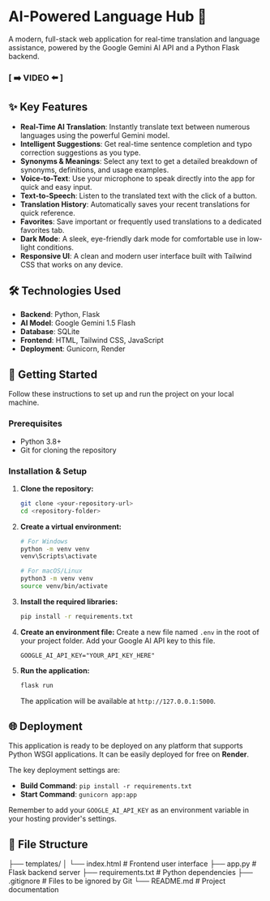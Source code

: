 # AI-Powered Language Hub 🤖

A modern, full-stack web application for real-time translation and language assistance, powered by the Google Gemini AI API and a Python Flask backend.

### [ ➡️ VIDEO ⬅️ ]



## ✨ Key Features

* **Real-Time AI Translation**: Instantly translate text between numerous languages using the powerful Gemini model.
* **Intelligent Suggestions**: Get real-time sentence completion and typo correction suggestions as you type.
* **Synonyms & Meanings**: Select any text to get a detailed breakdown of synonyms, definitions, and usage examples.
* **Voice-to-Text**: Use your microphone to speak directly into the app for quick and easy input.
* **Text-to-Speech**: Listen to the translated text with the click of a button.
* **Translation History**: Automatically saves your recent translations for quick reference.
* **Favorites**: Save important or frequently used translations to a dedicated favorites tab.
* **Dark Mode**: A sleek, eye-friendly dark mode for comfortable use in low-light conditions.
* **Responsive UI**: A clean and modern user interface built with Tailwind CSS that works on any device.

## 🛠️ Technologies Used

* **Backend**: Python, Flask
* **AI Model**: Google Gemini 1.5 Flash
* **Database**: SQLite
* **Frontend**: HTML, Tailwind CSS, JavaScript
* **Deployment**: Gunicorn, Render

## 🚀 Getting Started

Follow these instructions to set up and run the project on your local machine.

### Prerequisites

* Python 3.8+
* Git for cloning the repository

### Installation & Setup

1.  **Clone the repository:**
    ```bash
    git clone <your-repository-url>
    cd <repository-folder>
    ```

2.  **Create a virtual environment:**
    ```bash
    # For Windows
    python -m venv venv
    venv\Scripts\activate

    # For macOS/Linux
    python3 -m venv venv
    source venv/bin/activate
    ```

3.  **Install the required libraries:**
    ```bash
    pip install -r requirements.txt
    ```

4.  **Create an environment file:**
    Create a new file named `.env` in the root of your project folder. Add your Google AI API key to this file.
    ```
    GOOGLE_AI_API_KEY="YOUR_API_KEY_HERE"
    ```

5.  **Run the application:**
    ```bash
    flask run
    ```
    The application will be available at `http://127.0.0.1:5000`.

## 🌐 Deployment

This application is ready to be deployed on any platform that supports Python WSGI applications. It can be easily deployed for free on **Render**.

The key deployment settings are:
* **Build Command**: `pip install -r requirements.txt`
* **Start Command**: `gunicorn app:app`

Remember to add your `GOOGLE_AI_API_KEY` as an environment variable in your hosting provider's settings.

## 📁 File Structure
├── templates/
│   └── index.html      # Frontend user interface
├── app.py              # Flask backend server
├── requirements.txt    # Python dependencies
├── .gitignore          # Files to be ignored by Git
└── README.md           # Project documentation
